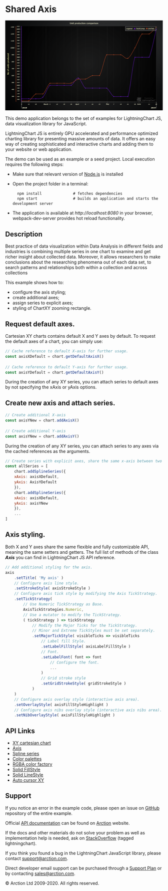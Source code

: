 # Shared Axis

![Shared Axis](sharedAxis.png)

This demo application belongs to the set of examples for LightningChart JS, data visualization library for JavaScript.

LightningChart JS is entirely GPU accelerated and performance optimized charting library for presenting massive amounts of data. It offers an easy way of creating sophisticated and interactive charts and adding them to your website or web application.

The demo can be used as an example or a seed project. Local execution requires the following steps:

- Make sure that relevant version of [Node.js](https://nodejs.org/en/download/) is installed
- Open the project folder in a terminal:

        npm install              # fetches dependencies
        npm start                # builds an application and starts the development server

- The application is available at *http://localhost:8080* in your browser, webpack-dev-server provides hot reload functionality.


## Description

Best practice of data visualization within Data Analysis in different fields and industries is combining multiple series in one chart to examine and get richer insight about collected data. Moreover, it allows researchers to make conclusions about the researching phenomena out of each data set, to search patterns and relationships both within a collection and across collections

This example shows how to:
- configure the axis styling;
- create additional axes;
- assign series to explicit axes;
- styling of ChartXY zooming rectangle.

## Request default axes.

Cartesian XY charts contains default X and Y axes by default. To request the default axes of a chart, you can simply use:

```javascript
// Cache reference to default X-axis for further usage.
const axisXDefault = chart.getDefaultAxisX()

// Cache reference to default Y-axis for further usage.
const axisYDefault = chart.getDefaultAxisY()
```

During the creation of any XY series, you can attach series to default axes by not specifying the xAxis or yAxis options.

## Create new axis and attach series.

```javascript
// Create additional X-axis
const axisYNew = chart.addAxisX()

// Create additional Y-axis
const axisYNew = chart.addAxisY()
```

During the creation of any XY series, you can attach series to any axes via the cached references as the arguments.

```javascript
// Create series with explicit axes, share the same x-axis between two series.
const allSeries = [
    chart.addSplineSeries({
    xAxis: axisXDefault,
    yAxis: AxisYDefault
    }),
    chart.addSplineSeries({
    xAxis: axisXDefault,
    yAxis: axisYNew 
    }),
    ...
]
```

## Axis styling.

Both X and Y axes share the same flexible and fully customizable API, meaning the same setters and getters. The full list of methods of the class ***Axis*** you can find in LightningChart JS API reference.

```javascript
// Add additional styling for the axis.
axis
    .setTitle( 'My axis' )
    // Configure axis line style.
    .setStrokeStyle( axisStrokeStyle )
    // Configure axis tick style by modifying the Axis TickStrategy.
    .setTickStrategy(
        // Use Numeric TickStrategy as Base.
        AxisTickStrategies.Numeric,
        // Use a mutator to modify the TickStrategy.
        ( tickStrategy ) => tickStrategy
            // Modify the Major Ticks for the TickStrategy.
            // Minor and Extreme TickStyles must be set separately.
            .setMajorTickStyle( visibleTicks => visibleTicks
                // Label fill Style.
                .setLabelFillStyle( axisLabelFillStyle )
                // Font.
                .setLabelFont( font => font
                    // Configure the font.
                    ...
                )
                // Grid stroke style
                .setGridStrokeStyle( gridStrokeStyle )
            )
    )
    // Configure axis overlay style (interactive axis area).
    .setOverlayStyle( axisFillStyleHighlight )
    // Configure axis nibs overlay style (interactive axis nibs area).
    .setNibOverlayStyle( axisFillStyleHighlight )
```


## API Links

* [XY cartesian chart]
* [Axis]
* [Spline series]
* [Color palettes]
* [RGBA color factory]
* [Solid FillStyle]
* [Solid LineStyle]
* [Auto cursor XY]


## Support

If you notice an error in the example code, please open an issue on [GitHub][0] repository of the entire example.

Official [API documentation][1] can be found on [Arction][2] website.

If the docs and other materials do not solve your problem as well as implementation help is needed, ask on [StackOverflow][3] (tagged lightningchart).

If you think you found a bug in the LightningChart JavaScript library, please contact support@arction.com.

Direct developer email support can be purchased through a [Support Plan][4] or by contacting sales@arction.com.

[0]: https://github.com/Arction/
[1]: https://www.arction.com/lightningchart-js-api-documentation/
[2]: https://www.arction.com
[3]: https://stackoverflow.com/questions/tagged/lightningchart
[4]: https://www.arction.com/support-services/

© Arction Ltd 2009-2020. All rights reserved.


[XY cartesian chart]: https://www.arction.com/lightningchart-js-api-documentation/v3.3.0/classes/chartxy.html
[Axis]: https://www.arction.com/lightningchart-js-api-documentation/v3.3.0/classes/axis.html
[Spline series]: https://www.arction.com/lightningchart-js-api-documentation/v3.3.0/classes/splineseries.html
[Color palettes]: https://www.arction.com/lightningchart-js-api-documentation/v3.3.0/globals.html#colorpalettes
[RGBA color factory]: https://www.arction.com/lightningchart-js-api-documentation/v3.3.0/globals.html#colorrgba
[Solid FillStyle]: https://www.arction.com/lightningchart-js-api-documentation/v3.3.0/classes/solidfill.html
[Solid LineStyle]: https://www.arction.com/lightningchart-js-api-documentation/v3.3.0/classes/solidline.html
[Auto cursor XY]: https://www.arction.com/lightningchart-js-api-documentation/v3.3.0/interfaces/autocursorxy.html

